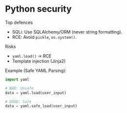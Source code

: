 # Python security

Top defences

* SQLi: Use SQLAlchemy/ORM (never string formatting).
* RCE: Avoid `pickle`, `os.system()`.

Risks

* `yaml.load()` → RCE
* Template injection (Jinja2)

Example (Safe YAML Parsing):

```python
import yaml  

# BAD: Unsafe  
data = yaml.load(user_input)  

# GOOD: Safe  
data = yaml.safe_load(user_input)  
```
